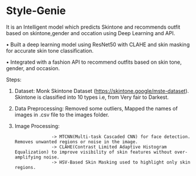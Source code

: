 # Style-Genie
It is an Intelligent model which predicts Skintone and recommends outfit based on skintone,gender and occation using Deep Learning and API.

• Built a deep learning model using ResNet50 with CLAHE and skin masking for accurate 
skin tone classification. 

• Integrated with a fashion API to recommend outfits based on skin tone, gender, and 
occasion. 


Steps:
1) Dataset: Monk Skintone Dataset (https://skintone.google/mste-dataset). Skintone is classified into 10 types i.e, from Very fair to Darkest.
2) Data Preprocessing: Removed some outliers, Mapped the names of images in .csv file to the images folder.
3) Image Processing:
   
                     -> MTCNN(Multi-task Cascaded CNN) for face detection. Removes unwanted regions or noise in the image.
                     -> CLAHE(Contrast Limited Adaptive Histogram Equalization) to improve visibility of skin features without over-amplifying noise.
                     -> HSV-Based Skin Masking used to highlight only skin regions.
